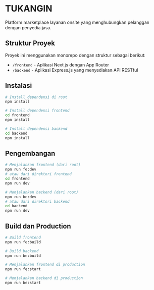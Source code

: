 # TUKANGIN

Platform marketplace layanan onsite yang menghubungkan pelanggan dengan penyedia jasa.

## Struktur Proyek

Proyek ini menggunakan monorepo dengan struktur sebagai berikut:

- `/frontend` - Aplikasi Next.js dengan App Router
- `/backend` - Aplikasi Express.js yang menyediakan API RESTful

## Instalasi

```bash
# Install dependensi di root
npm install

# Install dependensi frontend
cd frontend
npm install

# Install dependensi backend
cd backend
npm install
```

## Pengembangan

```bash
# Menjalankan frontend (dari root)
npm run fe:dev
# atau dari direktori frontend
cd frontend
npm run dev

# Menjalankan backend (dari root)
npm run be:dev
# atau dari direktori backend
cd backend
npm run dev
```

## Build dan Production

```bash
# Build frontend
npm run fe:build

# Build backend
npm run be:build

# Menjalankan frontend di production
npm run fe:start

# Menjalankan backend di production
npm run be:start
```

